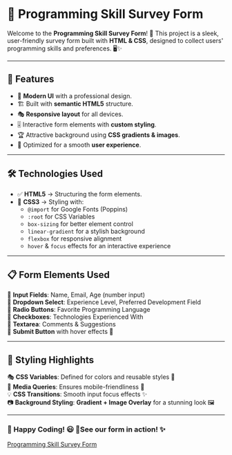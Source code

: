# 🚀 Programming Skill Survey Form

Welcome to the **Programming Skill Survey Form**! 🎯 This project is a sleek, user-friendly survey form built with **HTML & CSS**, designed to collect users' programming skills and preferences. 🖥️✨

---

## 📌 Features
- 🎨 **Modern UI** with a professional design.
- 🏗️ Built with **semantic HTML5** structure.
- 🎭 **Responsive layout** for all devices.
- 🎚️ Interactive form elements with **custom styling**.
- 🏆 Attractive background using **CSS gradients & images**.
- 🎯 Optimized for a smooth **user experience**.

---

## 🛠️ Technologies Used
- ✅ **HTML5** → Structuring the form elements.
- 🎨 **CSS3** → Styling with:
  - `@import` for Google Fonts (Poppins)
  - `:root` for CSS Variables
  - `box-sizing` for better element control
  - `linear-gradient` for a stylish background
  - `flexbox` for responsive alignment
  - `hover` & `focus` effects for an interactive experience

---

## 📋 Form Elements Used
🔹 **Input Fields**: Name, Email, Age (number input)  
🔹 **Dropdown Select**: Experience Level, Preferred Development Field  
🔹 **Radio Buttons**: Favorite Programming Language  
🔹 **Checkboxes**: Technologies Experienced With  
🔹 **Textarea**: Comments & Suggestions  
🔹 **Submit Button** with hover effects 🎯

---

## 🎨 Styling Highlights
🎭 **CSS Variables**: Defined for colors and reusable styles 🎨  
📏 **Media Queries**: Ensures mobile-friendliness 📱  
💡 **CSS Transitions**: Smooth input focus effects ✨  
📷 **Background Styling**: **Gradient + Image Overlay** for a stunning look 🖼️

---
### 🚀 Happy Coding! 😃 🚀See our form in action! ✨
<a href="https://maliknaseerahmed.github.io/Programming_Skill_Survey_Form ">Programming Skill Survey Form </a>